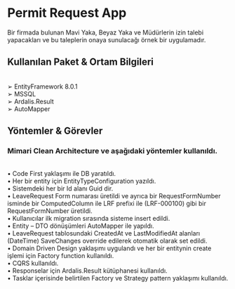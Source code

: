 # Permit Request App

Bir firmada bulunan Mavi Yaka, Beyaz Yaka ve Müdürlerin izin talebi yapacakları ve bu taleplerin onaya sunulacağı örnek bir uygulamadır.

## Kullanılan Paket & Ortam Bilgileri
<br>
➢ EntityFramework 8.0.1
<br>
➢ MSSQL
<br>
➢ Ardalis.Result
<br>
➢ AutoMapper

## Yöntemler & Görevler
### Mimari Clean Architecture ve aşağıdaki yöntemler kullanıldı.
<br>
•	Code First yaklaşımı ile DB yaratıldı.
<br>
•	Her bir entity için EntityTypeConfiguration yazıldı.
<br>
•	Sistemdeki her bir Id alanı Guid dir.
<br>
•	LeaveRequest Form numarası üretildi ve ayrıca bir RequestFormNumber isminde bir ComputedColumn ile LRF prefixi ile (LRF-000100) gibi bir RequestFormNumber üretildi.
<br>
•	Kullanıcılar ilk migration sırasında sisteme insert edildi.
<br>
•	Entity – DTO dönüşümleri AutoMapper ile yapıldı.
<br>
•	LeaveRequest tablosundaki CreatedAt ve LastModifiedAt alanları (DateTime) SaveChanges override edilerek otomatik olarak set edildi.
<br>
•	Domain Driven Design yaklaşımı uygulandı ve her bir entitynin create işlemi için Factory function kullanıldı.
<br>
•	CQRS kullanıldı.
<br>
•	Responselar için Ardalis.Result kütüphanesi kullanıldı.
<br>
•	Tasklar içerisinde belirtilen Factory ve Strategy pattern yaklaşımı kullanıldı.
